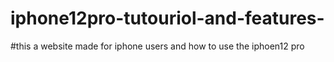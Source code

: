 # iphone12pro-tutouriol-and-features-

#this a website made for iphone users and how to use the iphoen12 pro












